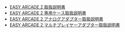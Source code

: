 - [EASY ARCADE 2 取扱説明書](easy_arcade.md)
- [EASY ARCADE 2 専用ケース取扱説明書](ea2_case.md)
- [EASY ARCADE 2 アナログアダプター取扱説明書](ea2_analog_adapter.md)
- [EASY ARCADE 2 マルチプレイヤーアダプター取扱説明書](ea2_multiplayer_adapter.md)

